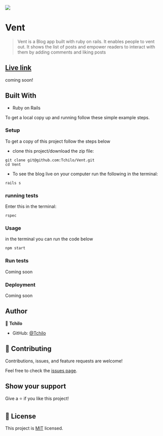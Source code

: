 ![](https://img.shields.io/badge/Microverse-blueviolet)

# Vent

> Vent is a Blog app built with ruby on rails. It enables people to vent out. It shows the list of posts and empower readers to interact with them by adding comments and liking posts

## [Live link]()
coming soon!

## Built With

- Ruby on Rails

To get a local copy up and running follow these simple example steps.


### Setup
To get a copy of this project follow the steps below
- clone this project/download the zip file:
```
git clone git@github.com:Tchilo/Vent.git
cd Vent
```
- To see the blog live on your computer run the following in the terminal:

```
rails s
```

### running tests
Enter this in the terminal:
```
rspec
```

### Usage
in the terminal you can run the code below
```
npm start
```
### Run tests
Coming soon

### Deployment
Coming soon



## Author

👤 **Tchilo**

- GitHub: [@Tchilo](https://github.com/Tchilo)

## 🤝 Contributing

Contributions, issues, and feature requests are welcome!

Feel free to check the [issues page](../../issues/).

## Show your support

Give a ⭐️ if you like this project!


## 📝 License

This project is [MIT](./MIT.md) licensed.


